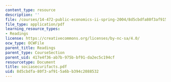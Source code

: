 ```yaml
---
content_type: resource
description: ''
file: /courses/14-472-public-economics-ii-spring-2004/8d5cbdfa80f3af915a6bb394c2088532_sociasecurifacts.pdf
file_type: application/pdf
learning_resource_types:
- Readings
license: https://creativecommons.org/licenses/by-nc-sa/4.0/
ocw_type: OCWFile
parent_title: Readings
parent_type: CourseSection
parent_uid: 417e4f36-ab7b-975b-bf91-da2ec5c194cf
resourcetype: Document
title: sociasecurifacts.pdf
uid: 8d5cbdfa-80f3-af91-5a6b-b394c2088532
---
```

